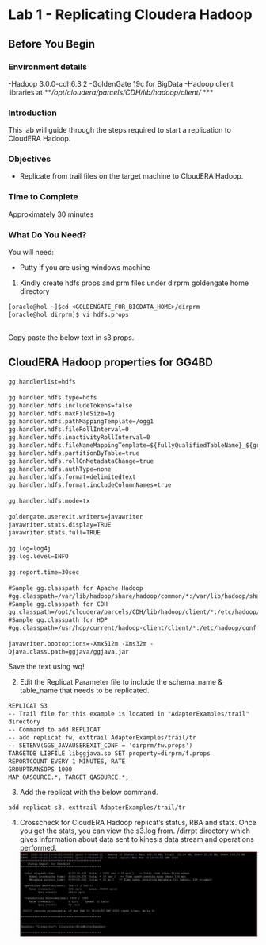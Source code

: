 # Lab 1 -  Replicating Cloudera Hadoop

## Before You Begin
### Environment details 

-Hadoop 3.0.0-cdh6.3.2
-GoldenGate 19c for BigData
-Hadoop client libraries at ***/opt/cloudera/parcels/CDH/lib/hadoop/client/* ***


### Introduction
 This lab will guide through the steps required to start a replication to CloudERA Hadoop.

### Objectives
- Replicate from trail files on the target machine to CloudERA Hadoop.

### Time to Complete
Approximately 30 minutes


### What Do You Need?
You will need:
- Putty if you are using windows machine


1. Kindly create hdfs props and prm files under dirprm goldengate home directory

```
[oracle@hol ~]$cd <GOLDENGATE_FOR_BIGDATA_HOME>/dirprm
[oracle@hol dirprm]$ vi hdfs.props


```
Copy paste the below text in s3.props.


## CloudERA Hadoop properties for GG4BD

```
gg.handlerlist=hdfs

gg.handler.hdfs.type=hdfs
gg.handler.hdfs.includeTokens=false
gg.handler.hdfs.maxFileSize=1g
gg.handler.hdfs.pathMappingTemplate=/ogg1
gg.handler.hdfs.fileRollInterval=0
gg.handler.hdfs.inactivityRollInterval=0
gg.handler.hdfs.fileNameMappingTemplate=${fullyQualifiedTableName}_${groupName}_${currentTimestamp}.txt
gg.handler.hdfs.partitionByTable=true
gg.handler.hdfs.rollOnMetadataChange=true
gg.handler.hdfs.authType=none
gg.handler.hdfs.format=delimitedtext
gg.handler.hdfs.format.includeColumnNames=true

gg.handler.hdfs.mode=tx

goldengate.userexit.writers=javawriter
javawriter.stats.display=TRUE
javawriter.stats.full=TRUE

gg.log=log4j
gg.log.level=INFO

gg.report.time=30sec

#Sample gg.classpath for Apache Hadoop
#gg.classpath=/var/lib/hadoop/share/hadoop/common/*:/var/lib/hadoop/share/hadoop/common/lib/*:/var/lib/hadoop/share/hadoop/hdfs/*:/var/lib/hadoop/share/hadoop/hdfs/lib/*:/var/lib/hadoop/etc/hadoop/:
#Sample gg.classpath for CDH
gg.classpath=/opt/cloudera/parcels/CDH/lib/hadoop/client/*:/etc/hadoop/conf
#Sample gg.classpath for HDP
#gg.classpath=/usr/hdp/current/hadoop-client/client/*:/etc/hadoop/conf

javawriter.bootoptions=-Xmx512m -Xms32m -Djava.class.path=ggjava/ggjava.jar
```
Save the text using wq!

2. Edit the Replicat Parameter file to include the schema_name & table_name that needs to be replicated.
```
REPLICAT S3
-- Trail file for this example is located in "AdapterExamples/trail" directory
-- Command to add REPLICAT
-- add replicat fw, exttrail AdapterExamples/trail/tr
-- SETENV(GGS_JAVAUSEREXIT_CONF = 'dirprm/fw.props')
TARGETDB LIBFILE libggjava.so SET property=dirprm/f.props
REPORTCOUNT EVERY 1 MINUTES, RATE
GROUPTRANSOPS 1000
MAP QASOURCE.*, TARGET QASOURCE.*;

```
3. Add the replicat with the below command.

```
add replicat s3, exttrail AdapterExamples/trail/tr

```
4. Crosscheck for CloudERA Hadoop replicat’s status, RBA and stats.
Once you get the stats, you can view the s3.log from. /dirrpt directory which gives information about data sent to kinesis data stream and operations performed.
![](/images/s3/s3_002.JPG)


